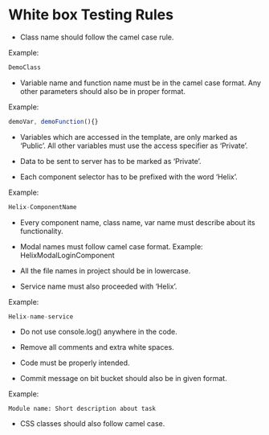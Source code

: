 # White box Testing Rules



* Class name should follow the camel case rule. 

Example: 
```typescript
DemoClass
```

* Variable name and function name must be in the camel case format. Any other parameters should also be in proper format.

Example: 

```typescript
demoVar, demoFunction(){}
```

* Variables which are accessed in the template, are only marked as ‘Public’. All other variables must use the access specifier as ‘Private’.

* Data to be sent to server has to be marked as ‘Private’.

* Each component selector has to be prefixed with the word ‘Helix’.


Example: 

```typescript
Helix-ComponentName
```

* Every component name, class name, var name must describe about its functionality.

* Modal names must follow camel case format. Example: HelixModalLoginComponent

* All the file names in project should be in lowercase.

* Service name must also proceeded with ‘Helix’.

Example: 

```typescript
Helix-name-service
```


* Do not use console.log() anywhere in the code.

* Remove all comments and extra white spaces.

* Code must be properly intended.

* Commit message on bit bucket should also be in given format.

Example: 

```
Module name: Short description about task
```

* CSS classes should also follow camel case.


